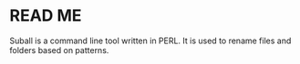 # READ ME

Suball is a command line tool written in PERL.  It is used to rename files and folders based on patterns.

